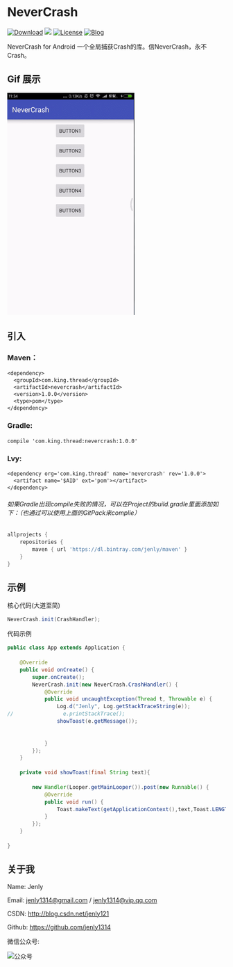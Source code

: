 # NeverCrash
[![Download](https://img.shields.io/badge/download-App-blue.svg)](https://raw.githubusercontent.com/jenly1314/NeverCrash/master/app/app-release.apk)
[![](https://jitpack.io/v/jenly1314/NeverCrash.svg)](https://jitpack.io/#jenly1314/NeverCrash)
[![License](https://img.shields.io/badge/license-MIT-blue.svg)](https://opensource.org/licenses/mit-license.php)
[![Blog](https://img.shields.io/badge/blog-Jenly-9933CC.svg)](http://blog.csdn.net/jenly121)

NeverCrash for Android 一个全局捕获Crash的库。信NeverCrash，永不Crash。

## Gif 展示
![Image](GIF.gif)

## 引入

### Maven：
```
<dependency>
  <groupId>com.king.thread</groupId>
  <artifactId>nevercrash</artifactId>
  <version>1.0.0</version>
  <type>pom</type>
</dependency>
```
### Gradle:
```
compile 'com.king.thread:nevercrash:1.0.0'
```
### Lvy:
```
<dependency org='com.king.thread' name='nevercrash' rev='1.0.0'>
  <artifact name='$AID' ext='pom'></artifact>
</dependency>
```

###### 如果Gradle出现compile失败的情况，可以在Project的build.gradle里面添加如下：（也通过可以使用上面的GitPack来complie）
```gradle
allprojects {
    repositories {
        maven { url 'https://dl.bintray.com/jenly/maven' }
    }
}
```

## 示例

核心代码(大道至简)
```Java
NeverCrash.init(CrashHandler);
```

代码示例
```Java
public class App extends Application {

    @Override
    public void onCreate() {
        super.onCreate();
        NeverCrash.init(new NeverCrash.CrashHandler() {
            @Override
            public void uncaughtException(Thread t, Throwable e) {
                Log.d("Jenly", Log.getStackTraceString(e));
//                e.printStackTrace();
                showToast(e.getMessage());


            }
        });
    }

    private void showToast(final String text){

        new Handler(Looper.getMainLooper()).post(new Runnable() {
            @Override
            public void run() {
                Toast.makeText(getApplicationContext(),text,Toast.LENGTH_SHORT).show();
            }
        });
    }

}
```

## 关于我
   Name: Jenly

   Email: jenly1314@gmail.com / jenly1314@vip.qq.com

   CSDN: http://blog.csdn.net/jenly121

   Github: https://github.com/jenly1314

   微信公众号:

   ![公众号](http://olambmg9j.bkt.clouddn.com/jenly666.jpg)
